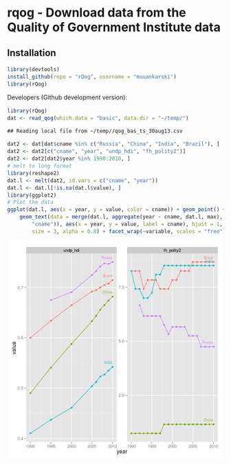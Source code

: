<!--
%\VignetteEngine{knitr::knitr}
%\VignetteIndexEntry{rqog Markdown Vignette made with knitr}
-->

rqog - Download data from the Quality of Government Institute data
===========


## Installation


```r
library(devtools)
install_github(repo = "rQog", username = "muuankarski")
library(rQog)
```


Developers (Github development version):


```r
library(rQog)
dat <- read_qog(which.data = "basic", data.dir = "~/temp/")
```

```
## Reading local file from ~/temp//qog_bas_ts_30aug13.csv
```

```r
dat2 <- dat[dat$cname %in% c("Russia", "China", "India", "Brazil"), ]
dat2 <- dat2[c("cname", "year", "undp_hdi", "fh_polity2")]
dat2 <- dat2[dat2$year %in% 1990:2010, ]
# melt to long format
library(reshape2)
dat.l <- melt(dat2, id.vars = c("cname", "year"))
dat.l <- dat.l[!is.na(dat.l$value), ]
library(ggplot2)
# Plot the data
ggplot(dat.l, aes(x = year, y = value, color = cname)) + geom_point() + geom_line() + 
    geom_text(data = merge(dat.l, aggregate(year ~ cname, dat.l, max), by = c("year", 
        "cname")), aes(x = year, y = value, label = cname), hjust = 1, vjust = -1, 
        size = 3, alpha = 0.8) + facet_wrap(~variable, scales = "free") + theme(legend.position = "none")
```

![plot of chunk socialpolicy](figure/socialpolicy.png) 

```r

```


